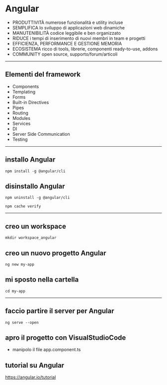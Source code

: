 # Angular

* PRODUTTIVITÀ numerose funzionalità e utility incluse
* SEMPLIFICA lo sviluppo di applicazioni web dinamiche
* MANUTENIBILITÀ codice leggibile e ben organizzato
* RIDUCE i tempi di inserimento di nuovi membri in team e progetti
* EFFICIENZA, PERFORMANCE E GESTIONE MEMORIA
* ECOSISTEMA ricco di tools, librerie, componenti ready-to-use, addons
* COMMUNITY open source, supporto/forum/articoli

---

## Elementi del framework

* Components
* Templating
* Forms
* Built-in Directives
* Pipes
* Routing
* Modules
* Services
* DI
* Server Side Communication
* Testing

---

## installo Angular 

`npm install -g @angular/cli`

## disinstallo Angular 

`npm uninstall -g @angular/cli`

`npm cache verify`

--- 

## creo un workspace
`mkdir workspace_angular`

## creo un nuovo progetto Angular
`ng new my-app`

## mi sposto nella cartella
`cd my-app`

---

## faccio partire il server per Angular
`ng serve --open`


## apro il progetto con VisualStudioCode
* manipolo il file app.component.ts

## tutorial su Angular
https://angular.io/tutorial